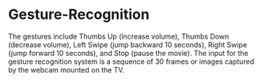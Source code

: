 # Gesture-Recognition
The gestures include Thumbs Up (increase volume), Thumbs Down (decrease volume), Left Swipe (jump backward 10 seconds), Right Swipe (jump forward 10 seconds), and Stop (pause the movie). The input for the gesture recognition system is a sequence of 30 frames or images captured by the webcam mounted on the TV.

